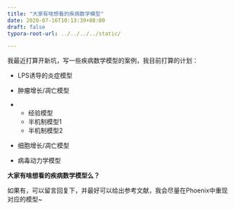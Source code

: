 ```yaml
---
title: "大家有啥想看的疾病数学模型"
date: 2020-07-16T10:13:39+08:00
draft: false
typora-root-url: ../../../../static/

---
```


我最近打算开新坑，写一些疾病数学模型的案例，我目前打算的计划：

- LPS诱导的炎症模型

- 肿瘤增长/凋亡模型

- - 经验模型
  - 半机制模型1
  - 半机制模型2

- 细胞增长/凋亡模型

- 病毒动力学模型



**大家有啥想看的疾病数学模型么？**

如果有，可以留言回复下，并最好可以给出参考文献，我会尽量在Phoenix中重现对应的模型~